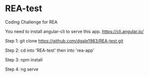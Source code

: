 # REA-test
Coding Challenge for REA

You need to install angular-cli to serve this app.
https://cli.angular.io/

Step 1:
git clone https://github.com/dgale1983/REA-test.git

Step 2: cd into 'REA-test' then into 'rea-app'

Step 3: npm install

Step 4: ng serve
